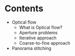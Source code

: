 # Contents
* Optical flow
  * What is Optical flow?
  * Aperture problems
  * Iterative approach
  * Coarse-to-fine approach
* Panorama stitching